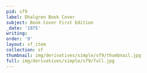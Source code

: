 ```yaml
---
pid: sf9
label: Dhalgren Book Cover
subject: Book Cover First Edition
_date: '1975'
writing: 
order: '9'
layout: sf_item
collection: sf
thumbnail: img/derivatives/simple/sf9/thumbnail.jpg
full: img/derivatives/simple/sf9/full.jpg
---
```

